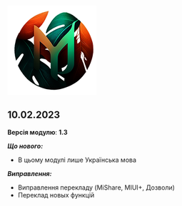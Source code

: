 
<img src="https://raw.githubusercontent.com/kazhemons/CNtoRU/main/img/Logo.png">

## 10.02.2023 ##

**Версія модулю**: **1.3**

***Що нового:***
- В цьому модулі лише Українська мова

***Виправлення:***
- Виправлення перекладу (MiShare, MIUI+, Дозволи)
- Переклад новых функцій
